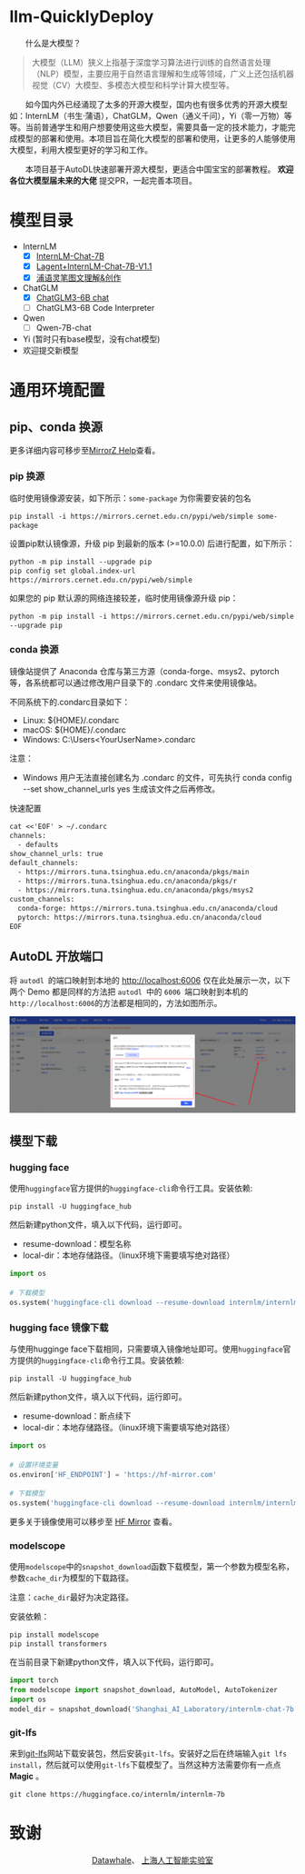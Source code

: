 # llm-QuicklyDeploy

&emsp;&emsp;什么是大模型？

>大模型（LLM）狭义上指基于深度学习算法进行训练的自然语言处理（NLP）模型，主要应用于自然语言理解和生成等领域，广义上还包括机器视觉（CV）大模型、多模态大模型和科学计算大模型等。

&emsp;&emsp;如今国内外已经涌现了太多的开源大模型，国内也有很多优秀的开源大模型如：InternLM（书生·蒲语），ChatGLM，Qwen（通义千问），Yi（零一万物）等等。当前普通学生和用户想要使用这些大模型，需要具备一定的技术能力，才能完成模型的部署和使用。本项目旨在简化大模型的部署和使用，让更多的人能够使用大模型，利用大模型更好的学习和工作。

&emsp;&emsp;本项目基于AutoDL快速部署开源大模型，更适合中国宝宝的部署教程。 **欢迎各位大模型届未来的大佬** 提交PR，一起完善本项目。

# 模型目录

- InternLM
  - [x] [InternLM-Chat-7B](InternLM/01-InternLM-Chat-7B.md)
  - [x] [Lagent+InternLM-Chat-7B-V1.1](InternLM/02-Lagent+InternLM-Chat-7B-V1.1.md)
  - [x] [浦语灵笔图文理解&创作](InternLM/03-浦语灵笔图文理解&创作.md)
- ChatGLM
  - [x] [ChatGLM3-6B chat](ChatGLM/01-ChatGLM3-6B-chat.md)
  - [ ] ChatGLM3-6B Code Interpreter
- Qwen
  - [ ] Qwen-7B-chat
- Yi (暂时只有base模型，没有chat模型)
- 欢迎提交新模型
# 通用环境配置

## pip、conda 换源

更多详细内容可移步至[MirrorZ Help](https://help.mirrors.cernet.edu.cn/)查看。

### pip 换源

临时使用镜像源安装，如下所示：`some-package` 为你需要安装的包名

```shell
pip install -i https://mirrors.cernet.edu.cn/pypi/web/simple some-package
```

设置pip默认镜像源，升级 pip 到最新的版本 (>=10.0.0) 后进行配置，如下所示：

```shell
python -m pip install --upgrade pip
pip config set global.index-url https://mirrors.cernet.edu.cn/pypi/web/simple
```

如果您的 pip 默认源的网络连接较差，临时使用镜像源升级 pip：

```shell
python -m pip install -i https://mirrors.cernet.edu.cn/pypi/web/simple --upgrade pip
```

### conda 换源

镜像站提供了 Anaconda 仓库与第三方源（conda-forge、msys2、pytorch 等，各系统都可以通过修改用户目录下的 .condarc 文件来使用镜像站。

不同系统下的.condarc目录如下：

- Linux: ${HOME}/.condarc
- macOS: ${HOME}/.condarc
- Windows: C:\Users\<YourUserName>\.condarc

注意：

- Windows 用户无法直接创建名为 .condarc 的文件，可先执行 conda config --set show_channel_urls yes 生成该文件之后再修改。

快速配置

```shell
cat <<'EOF' > ~/.condarc
channels:
  - defaults
show_channel_urls: true
default_channels:
  - https://mirrors.tuna.tsinghua.edu.cn/anaconda/pkgs/main
  - https://mirrors.tuna.tsinghua.edu.cn/anaconda/pkgs/r
  - https://mirrors.tuna.tsinghua.edu.cn/anaconda/pkgs/msys2
custom_channels:
  conda-forge: https://mirrors.tuna.tsinghua.edu.cn/anaconda/cloud
  pytorch: https://mirrors.tuna.tsinghua.edu.cn/anaconda/cloud
EOF
```

## AutoDL 开放端口

将 `autodl `的端口映射到本地的 [http://localhost:6006](http://localhost:6006/) 仅在此处展示一次，以下两个 Demo 都是同样的方法把 `autodl `中的 `6006 `端口映射到本机的 `http://localhost:6006`的方法都是相同的，方法如图所示。

![Alt text](images/image-4.png)

## 模型下载

### hugging face

使用`huggingface`官方提供的`huggingface-cli`命令行工具。安装依赖:

```shell
pip install -U huggingface_hub
```

然后新建python文件，填入以下代码，运行即可。

- resume-download：模型名称
- local-dir：本地存储路径。（linux环境下需要填写绝对路径）

```python
import os

# 下载模型
os.system('huggingface-cli download --resume-download internlm/internlm-chat-7b --local-dir your_path')
```

### hugging face 镜像下载

与使用hugginge face下载相同，只需要填入镜像地址即可。使用`huggingface`官方提供的`huggingface-cli`命令行工具。安装依赖:

```shell
pip install -U huggingface_hub
```

然后新建python文件，填入以下代码，运行即可。

- resume-download：断点续下
- local-dir：本地存储路径。（linux环境下需要填写绝对路径）

```python
import os

# 设置环境变量
os.environ['HF_ENDPOINT'] = 'https://hf-mirror.com'

# 下载模型
os.system('huggingface-cli download --resume-download internlm/internlm-chat-7b --local-dir your_path')
```

更多关于镜像使用可以移步至 [HF Mirror](https://hf-mirror.com/) 查看。

### modelscope

使用`modelscope`中的`snapshot_download`函数下载模型，第一个参数为模型名称，参数`cache_dir`为模型的下载路径。

注意：`cache_dir`最好为决定路径。

安装依赖：
  
```shell
pip install modelscope
pip install transformers
```

在当前目录下新建python文件，填入以下代码，运行即可。

```python
import torch
from modelscope import snapshot_download, AutoModel, AutoTokenizer
import os
model_dir = snapshot_download('Shanghai_AI_Laboratory/internlm-chat-7b', cache_dir='your path', revision='master')
```


### git-lfs

来到[git-lfs](https://git-lfs.com/)网站下载安装包，然后安装`git-lfs`。安装好之后在终端输入`git lfs install`，然后就可以使用`git-lfs`下载模型了。当然这种方法需要你有一点点 **Magic** 。


```shell
git clone https://huggingface.co/internlm/internlm-7b
```

# 致谢

<div align=center>
  <a href="https://datawhale.club/#/">Datawhale</a>、
  <a href="https://www.shlab.org.cn/">上海人工智能实验室</a>
</div>